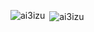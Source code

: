 
<p><img align="left" src="https://github-readme-stats.vercel.app/api/top-langs?username=ai3izu&show_icons=true&theme=dark&title_color=ffffff&text_color=ffffff&locale=en&layout=compact" alt="ai3izu" /></p>
<p>&nbsp;<img align="center" src="https://github-readme-stats.vercel.app/api?username=ai3izu&show_icons=true&theme=dark&title_color=ffffff&text_color=ffffff&locale=en" alt="ai3izu" /></p>
